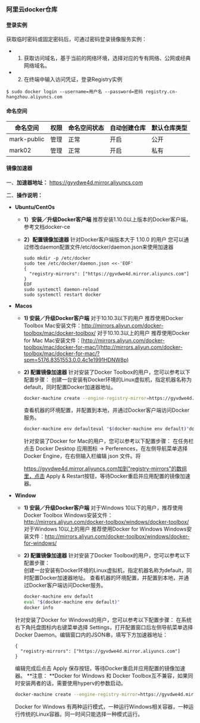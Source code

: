 
### 阿里云docker仓库
#### 登录实例
获取临时密码或固定密码后，可通过密码登录镜像服务实例：   
- 1. 获取访问域名，基于当前的网络环境，选择对应的专有网络、公网或经典网络域名。  
- 2. 在终端中输入访问凭证，登录Registry实例  
```shell
$ sudo docker login --username=用户名 --password=密码 registry.cn-hangzhou.aliyuncs.com
```

#### 命名空间
| 命名空间    | 权限 | 命名空间状态 | 自动创建仓库 | 默认仓库类型 |
| ----------- | ---- | ------------ | ------------ | ------------ |
| mark-public | 管理 | 正常         | 开启         | 公开         |
| mark02      | 管理 | 正常         | 开启         | 私有         |


#### 镜像加速器
一、**加速器地址：**  https://gyvdwe4d.mirror.aliyuncs.com

二、**操作说明：**

+ **Ubuntu/CentOs**

  + **1）安装／升级Docker客户端**
    推荐安装1.10.0以上版本的Docker客户端，参考文档docker-ce

   + **2）配置镜像加速器**
     针对Docker客户端版本大于 1.10.0 的用户
        您可以通过修改daemon配置文件/etc/docker/daemon.json来使用加速器

     ```shell
     sudo mkdir -p /etc/docker
     sudo tee /etc/docker/daemon.json <<-'EOF'
     {
       "registry-mirrors": ["https://gyvdwe4d.mirror.aliyuncs.com"]
     }
     EOF
     sudo systemctl daemon-reload
     sudo systemctl restart docker
     ```

+ **Macos**

  + **1) 安装／升级Docker客户端**
    对于10.10.3以下的用户 推荐使用Docker Toolbox
    Mac安装文件：http://mirrors.aliyun.com/docker-toolbox/mac/docker-toolbox/
    对于10.10.3以上的用户 推荐使用Docker for Mac
    Mac安装文件：[http://mirrors.aliyun.com/docker-toolbox/mac/docker-for-mac/](http://mirrors.aliyun.com/docker-toolbox/mac/docker-for-mac/?spm=5176.8351553.0.0.4c1e1991HDNW8p)

  + **2) 配置镜像加速器**
    针对安装了Docker Toolbox的用户，您可以参考以下配置步骤：
    创建一台安装有Docker环境的Linux虚拟机，指定机器名称为default，同时配置Docker加速器地址。  

    ```bash
    docker-machine create --engine-registry-mirror=https://gyvdwe4d.mirror.aliyuncs.com -d virtualbox default
    ```

    查看机器的环境配置，并配置到本地，并通过Docker客户端访问Docker服务。
    ```bash
    docker-machine env defaulteval "$(docker-machine env default)"docker info
    ```

    针对安装了Docker for Mac的用户，您可以参考以下配置步骤：
    在任务栏点击 Docker Desktop 应用图标 -> Perferences，在左侧导航菜单选择 Docker Engine，在右侧输入栏编辑 json 文件。将

    https://gyvdwe4d.mirror.aliyuncs.com加到"registry-mirrors"的数组里，点击 Apply & Restart按钮，等待Docker重启并应用配置的镜像加速器。


+ **Window**

   + **1) 安装／升级Docker客户端**
      对于Windows 10以下的用户，推荐使用Docker Toolbox
      Windows安装文件：http://mirrors.aliyun.com/docker-toolbox/windows/docker-toolbox/
      对于Windows 10以上的用户 推荐使用Docker for Windows
      Windows安装文件：http://mirrors.aliyun.com/docker-toolbox/windows/docker-for-windows/

  +  **2) 配置镜像加速器**
      针对安装了Docker Toolbox的用户，您可以参考以下配置步骤：  
      创建一台安装有Docker环境的Linux虚拟机，指定机器名称为default，同时配置Docker加速器地址。
      查看机器的环境配置，并配置到本地，并通过Docker客户端访问Docker服务。
  
        ```bash
        docker-machine env default
        eval "$(docker-machine env default)"
        docker info
        ```
  
    针对安装了Docker for Windows的用户，您可以参考以下配置步骤：
    在系统右下角托盘图标内右键菜单选择 Settings，打开配置窗口后左侧导航菜单选择 Docker Daemon。编辑窗口内的JSON串，填写下方加速器地址：
  
    ```
    {
      "registry-mirrors": ["https://gyvdwe4d.mirror.aliyuncs.com"]
    }
    ```
  
    编辑完成后点击 Apply 保存按钮，等待Docker重启并应用配置的镜像加速器。
    **注意： **Docker for Windows 和 Docker Toolbox互不兼容，如果同时安装两者的话，需要使用hyperv的参数启动。
  
    ```bash
    docker-machine create --engine-registry-mirror=https://gyvdwe4d.mirror.aliyuncs.com -d hyperv default
    ```
  
    Docker for Windows 有两种运行模式，一种运行Windows相关容器，一种运行传统的Linux容器。同一时间只能选择一种模式运行。
  
  
  


